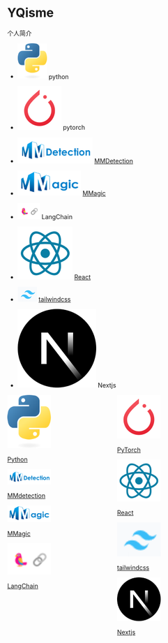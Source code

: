 # YQisme
个人简介

+ <img src="./README.assets/python-logo-only.png" alt="Logo device only" style="zoom:25%;" /> python
+  ![image-20231128124924657](./README.assets/image-20231128124924657.png)  pytorch
+ ![image-20231128125119401](./README.assets/image-20231128125119401.png)  [MMDetection](https://eanyang7.github.io/mmdetection/)

+ ![image-20231128125202325](./README.assets/image-20231128125202325.png) [MMagic](https://eanyang7.github.io/mmagic/)
+ ![image-20231128125333004](./README.assets/image-20231128125333004.png) LangChain
+ ![image-20231128130253158](./README.assets/image-20231128130253158.png) [React](https://zh-hans-react-dev.vercel.app/)
+ ![image-20231128125615578](./README.assets/image-20231128125615578.png) [tailwindcss](https://tailwindcss-com-blue.vercel.app/)

+ ![img](./README.assets/68747470733a2f2.png)  Nextjs



<div style="display: flex; flex-wrap: wrap;">
    <div style="flex: 50%;"> <!-- First column -->
        <a href="https://www.python.org">
            <img src="./README.assets/python-logo-only.png" alt="Python" style="width: 100px;"/>
            <p>Python</p>
        </a>
        <a href="https://eanyang7.github.io/mmdetection/">
            <img src="./README.assets/image-20231128125119401.png" alt="Python" style="width: 100px;"/>
            <p>MMdetection</p>
        </a>
        <a href="https://eanyang7.github.io/mmagic/">
            <img src="./README.assets/image-20231128125202325.png" alt="Python" style="width: 100px;"/>
            <p>MMagic</p>
        </a>
        <a href="https://python.langchain.com/docs/get_started/introduction">
            <img src="./README.assets/image-20231128125333004.png" alt="Python" style="width: 100px;"/>
            <p>LangChain</p>
        </a>
        <!-- More images with hyperlinks here -->
    </div>
    <div style="flex: 50%;"> <!-- Second column -->
        <a href="https://pytorch.org">
            <img src="./README.assets/image-20231128124924657.png" alt="PyTorch" style="width: 100px;"/>
            <p>PyTorch</p>
        </a>
        <a href="https://zh-hans-react-dev.vercel.app/">
            <img src="./README.assets/image-20231128130253158.png" alt="PyTorch" style="width: 100px;"/>
            <p>React</p>
        </a>
        <a href="https://tailwindcss-com-blue.vercel.app/">
            <img src="./README.assets/image-20231128125615578.png" alt="PyTorch" style="width: 100px;"/>
            <p>tailwindcss</p>
        </a>
        <a href="https://nextjs.org/">
            <img src="./README.assets/68747470733a2f2.png" alt="PyTorch" style="width: 100px;"/>
            <p>Nextjs</p>
        </a>
        <!-- More images with hyperlinks here -->
    </div>
</div>
